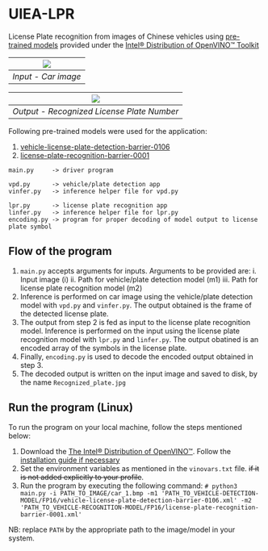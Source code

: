 # UIEA-LPR

License Plate recognition from images of Chinese vehicles using [pre-trained models](https://software.intel.com/en-us/openvino-toolkit/documentation/pretrained-models) provided under the [Intel® Distribution of OpenVINO™ Toolkit](https://software.intel.com/en-us/openvino-toolkit)  



![](https://github.com/ada-nai/UIEA-LPR/blob/master/car_1.bmp) | 
|:--:| 
|*Input - Car image*|

![](https://github.com/ada-nai/UIEA-LPR/blob/master/Recognized_plate.jpg) | 
|:--:| 
|*Output - Recognized License Plate Number*|



Following pre-trained models were used for the application:

  1) [vehicle-license-plate-detection-barrier-0106](https://docs.openvinotoolkit.org/2019_R1/_vehicle_license_plate_detection_barrier_0106_description_vehicle_license_plate_detection_barrier_0106.html)
  2) [license-plate-recognition-barrier-0001 ](https://docs.openvinotoolkit.org/2019_R1/_license_plate_recognition_barrier_0001_description_license_plate_recognition_barrier_0001.html)

```
main.py     -> driver program 
            
vpd.py      -> vehicle/plate detection app
vinfer.py   -> inference helper file for vpd.py
            
lpr.py      -> license plate recognition app
linfer.py   -> inference helper file for lpr.py
encoding.py -> program for proper decoding of model output to license plate symbol
```

## Flow of the program
1. `main.py` accepts arguments for inputs. Arguments to be provided are:
  i. Input image (i)
  ii. Path for vehicle/plate detection model (m1)
  iii. Path for license plate recognition model (m2)
2. Inference is performed on car image using the vehicle/plate detection model with `vpd.py` and `vinfer.py`. The output obtained is the frame of the detected license plate.
3. The output from step 2 is fed as input to the license plate recognition model. Inference is performed on the input using the license plate recognition model with `lpr.py` and `linfer.py`. The output obatined is an encoded array of the symbols in the license plate.
4. Finally, `encoding.py` is used to decode the encoded output obtained in step 3. 
5. The decoded output is written on the input image and saved to disk, by the name `Recognized_plate.jpg`

## Run the program (Linux)
To run the program on your local machine, follow the steps mentioned below:
1. Download the [The Intel® Distribution of OpenVINO™](https://software.intel.com/en-us/openvino-toolkit/choose-download/free-download-linux). Follow the [installation guide if necessary](https://docs.openvinotoolkit.org/latest/_docs_install_guides_installing_openvino_linux.html)
2. Set the environment variables as mentioned in the `vinovars.txt` file. ~~if it is not added explicitly to your profile~~.
3. Run the program by executing the following command:
`# python3 main.py -i PATH_TO_IMAGE/car_1.bmp -m1 'PATH_TO_VEHICLE-DETECTION-MODEL/FP16/vehicle-license-plate-detection-barrier-0106.xml' -m2 'PATH_TO_VEHICLE-RECOGNITION-MODEL/FP16/license-plate-recognition-barrier-0001.xml'`

NB: replace `PATH` by the appropriate path to the image/model in your system.
